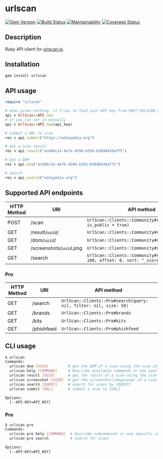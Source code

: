 # urlscan

[![Gem Version](https://badge.fury.io/rb/urlscan.svg)](https://badge.fury.io/rb/urlscan)
[![Build Status](https://travis-ci.com/ninoseki/urlscan.svg?branch=master)](https://travis-ci.com/ninoseki/urlscan)
[![Maintainability](https://api.codeclimate.com/v1/badges/c6625486f2d57039adef/maintainability)](https://codeclimate.com/github/ninoseki/urlscan/maintainability)
[![Coverage Status](https://coveralls.io/repos/github/ninoseki/urlscan/badge.svg?branch=master)](https://coveralls.io/github/ninoseki/urlscan?branch=master)

## Description

Ruby API client for [urlscan.io](https://urlscan.io/).

## Installation

```bash
gem install urlscan
```

## API usage

```ruby
require "urlscan"

# when given nothing, it tries to load your API key from ENV["URLSCAN_API_KEY"]
api = UrlScan::API.new
# or you can set it manually
api = UrlScan::API.new(api_key)

# Submit a URL to scan
res = api.submit("https://wikipedia.org")

# Get a scan result
res = api.result("ac04bc14-4efe-439d-b356-8384843daf75")

# Get a DOM
res = api.dom("ac04bc14-4efe-439d-b356-8384843daf75")

# Search
res = api.search("wikipedia.org")
```

## Supported API endpoints

| HTTP Method | URI                     | API method                                                                    |
|-------------|-------------------------|-------------------------------------------------------------------------------|
| POST        | /scan                   | `UrlScan::Clients::Community#submit(url, is_public = true)`                   |
| GET         | /result/`uuid`/         | `UrlScan::Clients::Community#result(uuid)`                                    |
| GET         | /dom/`uuid`/            | `UrlScan::Clients::Community#dom(uuid)`                                       |
| GET         | /screenshots/`uuid`.png | `UrlScan::Clients::Community#screenshot(uuid)`                                |
| GET         | /search                 | `UrlScan::Clients::Community#search(q, size: 100, offset: 0, sort: "_score")` |

### Pro

| HTTP Method | URI        | API method                                                        |
|-------------|------------|-------------------------------------------------------------------|
| GET         | /search    | `UrlScan::Clients::Pro#search(query: nil, filter: nil, size: 50)` |
| GET         | /brands    | `UrlScan::Clients::Pro#brands`                                    |
| GET         | /kits      | `UrlScan::Clients::Pro#kits`                                      |
| GET         | /phishfeed | `UrlScan::Clients::Pro#phishfeed`                                 |

## CLI usage

```bash
$ urlscan
Commands:
  urlscan dom [UUID]         # get the DOM of a scan using the scan id [UUID]
  urlscan help [COMMAND]     # Describe available commands or one specific command
  urlscan result [UUID]      # get the result of a scan using the scan id [UUID]
  urlscan screenshot [UUID]  # get the screenshot(image/png) of a scan using the scan id [UUID]
  urlscan search [QUERY]     # search for scans by [QUERY]
  urlscan submit [URL]       # submit a scan to [URL]

Options:
  [--API-KEY=API_KEY]

```

### Pro

```bash
$ urlscan pro
Commands:
  urlscan pro help [COMMAND]  # Describe subcommands or one specific subcommand
  urlscan pro search          # search for scans

Options:
  [--API-KEY=API_KEY]
```
